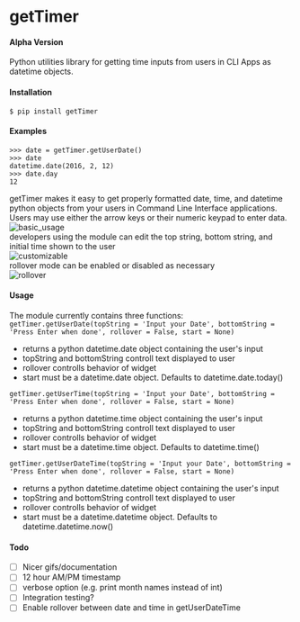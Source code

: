 # getTimer
#### Alpha Version
Python utilities library for getting time inputs from users in CLI Apps as datetime objects.

#### Installation
```
$ pip install getTimer
```
#### Examples
```
>>> date = getTimer.getUserDate()
>>> date 
datetime.date(2016, 2, 12)
>>> date.day
12
```   
getTimer makes it easy to get properly formatted date, time, and datetime python objects from your users in Command Line Interface applications. Users may use either the arrow keys or their numeric keypad to enter data.  
![basic_usage](https://raw.githubusercontent.com/maxwellgerber/getTimer/master/gifs/basic_usage.gif)    
developers using the module can edit the top string, bottom string, and initial time shown to the user   
![customizable](https://raw.githubusercontent.com/maxwellgerber/getTimer/master/gifs/customizable.gif)  
rollover mode can be enabled or disabled as necessary   
![rollover](https://raw.githubusercontent.com/maxwellgerber/getTimer/master/gifs/rollover.gif)  
#### Usage
The module currently contains three functions:  
`getTimer.getUserDate(topString = 'Input your Date', bottomString = 'Press Enter when done', rollover = False, start = None)`  
  * returns a python datetime.date object containing the user's input  
  * topString and bottomString controll text displayed to user  
  * rollover controlls behavior of widget
  * start must be a datetime.date object. Defaults to datetime.date.today()  
 
`getTimer.getUserTime(topString = 'Input your Date', bottomString = 'Press Enter when done', rollover = False, start = None)`   
  * returns a python datetime.time object containing the user's input  
  * topString and bottomString controll text displayed to user  
  * rollover controlls behavior of widget
  * start must be a datetime.time object. Defaults to datetime.time()  
 
`getTimer.getUserDateTime(topString = 'Input your Date', bottomString = 'Press Enter when done', rollover = False, start = None)`   
  * returns a python datetime.datetime object containing the user's input  
  * topString and bottomString controll text displayed to user  
  * rollover controlls behavior of widget
  * start must be a datetime.datetime object. Defaults to datetime.datetime.now()   
#### Todo
- [ ] Nicer gifs/documentation
- [ ] 12 hour AM/PM timestamp
- [ ] verbose option (e.g. print month names instead of int)
- [ ] Integration testing?
- [ ] Enable rollover between date and time in getUserDateTime
